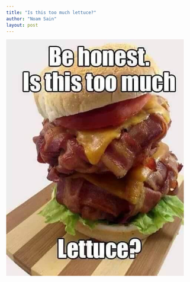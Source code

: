 ```yaml
---
title: "Is this too much lettuce?"
author: "Noam Sain"
layout: post
---
```


![Is this too much lettuce?](/assets/2022/2022-10-funny13.jpg "Is this too much lettuce?")
